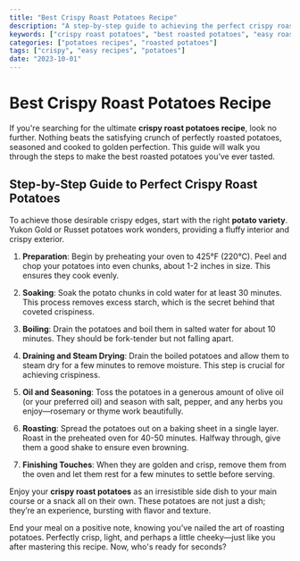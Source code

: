 ```yaml
---
title: "Best Crispy Roast Potatoes Recipe"
description: "A step-by-step guide to achieving the perfect crispy roast potatoes, focusing on the best techniques and ingredients."
keywords: ["crispy roast potatoes", "best roasted potatoes", "easy roast potato recipe"]
categories: ["potatoes recipes", "roasted potatoes"]
tags: ["crispy", "easy recipes", "potatoes"]
date: "2023-10-01"
---
```


# Best Crispy Roast Potatoes Recipe

If you're searching for the ultimate **crispy roast potatoes recipe**, look no further. Nothing beats the satisfying crunch of perfectly roasted potatoes, seasoned and cooked to golden perfection. This guide will walk you through the steps to make the best roasted potatoes you’ve ever tasted.

## Step-by-Step Guide to Perfect Crispy Roast Potatoes

To achieve those desirable crispy edges, start with the right **potato variety**. Yukon Gold or Russet potatoes work wonders, providing a fluffy interior and crispy exterior. 

1. **Preparation**: Begin by preheating your oven to 425°F (220°C). Peel and chop your potatoes into even chunks, about 1-2 inches in size. This ensures they cook evenly.

2. **Soaking**: Soak the potato chunks in cold water for at least 30 minutes. This process removes excess starch, which is the secret behind that coveted crispiness. 

3. **Boiling**: Drain the potatoes and boil them in salted water for about 10 minutes. They should be fork-tender but not falling apart.

4. **Draining and Steam Drying**: Drain the boiled potatoes and allow them to steam dry for a few minutes to remove moisture. This step is crucial for achieving crispiness.

5. **Oil and Seasoning**: Toss the potatoes in a generous amount of olive oil (or your preferred oil) and season with salt, pepper, and any herbs you enjoy—rosemary or thyme work beautifully.

6. **Roasting**: Spread the potatoes out on a baking sheet in a single layer. Roast in the preheated oven for 40-50 minutes. Halfway through, give them a good shake to ensure even browning. 

7. **Finishing Touches**: When they are golden and crisp, remove them from the oven and let them rest for a few minutes to settle before serving.

Enjoy your **crispy roast potatoes** as an irresistible side dish to your main course or a snack all on their own. These potatoes are not just a dish; they’re an experience, bursting with flavor and texture.

End your meal on a positive note, knowing you’ve nailed the art of roasting potatoes. Perfectly crisp, light, and perhaps a little cheeky—just like you after mastering this recipe. Now, who's ready for seconds?
